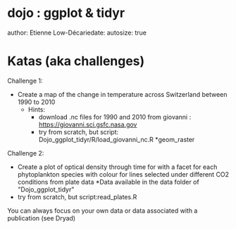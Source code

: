 dojo : ggplot & tidyr
========================================================
author: Etienne Low-Décariedate: 
autosize: true

Katas (aka challenges)
========================================================

Challenge 1:
* Create a map of the change in temperature across Switzerland between 1990 to 2010
  * Hints:
    * download .nc files for 1990 and 2010 from giovanni : https://giovanni.sci.gsfc.nasa.gov
    * try from scratch, but script: Dojo_ggplot_tidyr/R/load_giovanni_nc.R
    *geom_raster
    
Challenge 2:
* Create a plot of optical density through time for with a facet for each phytoplankton species with colour for lines selected under different CO2 conditions from plate data
*Data available in the data folder of "Dojo_ggplot_tidyr"
* try from scratch, but script:read_plates.R   

You can always focus on your own data or data associated with a publication (see Dryad)

    
    
